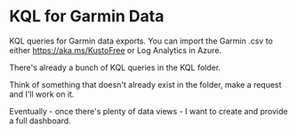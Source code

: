 # KQL for Garmin Data

KQL queries for Garmin data exports. You can import the Garmin .csv to either https://aka.ms/KustoFree or Log Analytics in Azure.

There's already a bunch of KQL queries in the KQL folder. 

Think of something that doesn't already exist in the folder, make a request and I'll work on it.

Eventually - once there's plenty of data views - I want to create and provide a full dashboard.
